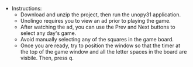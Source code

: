 - Instructions:
  - Download and unzip the project, then run the unopy31 application.  
  - Unolingo requires you to view an ad prior to playing the game.
  - After watching the ad, you can use the Prev and Next buttons to select any day's game.
  - Avoid manually selecting any of the squares in the game board.
  - Once you are ready, try to position the window so that the timer at the top of the game window and all the letter spaces in the board are visbile. Then, press q.
